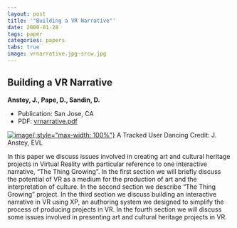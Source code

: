 ```yaml
---
layout: post
title: '"Building a VR Narrative"'
date: 2000-01-28
tags: paper
categories: papers
tabs: true
image: vrnarrative.jpg-srcw.jpg
---
```


## Building a VR Narrative
**Anstey, J., Pape, D., Sandin, D.**
- Publication: San Jose, CA
- PDF: [vrnarrative.pdf](/documents/vrnarrative.pdf)


[![image](https://www.evl.uic.edu/output/originals/vrnarrative.jpg-srcw.jpg){:style="max-width: 100%"}](https://www.evl.uic.edu/output/originals/vrnarrative.jpg-srcw.jpg)
A Tracked User Dancing
Credit: J. Anstey, EVL

In this paper we discuss issues involved in creating art and cultural heritage projects in Virtual Reality with particular reference to one interactive narrative, &ldquo;The Thing Growing&rdquo;. In the first section we will briefly discuss the potential of VR as a medium for the production of art and the interpretation of culture. In the second section we describe &ldquo;The Thing Growing&rdquo; project. In the third section we discuss building an interactive narrative in VR using XP, an authoring system we designed to simplify the process of producing projects in VR. In the fourth section we will discuss some issues involved in presenting art and cultural heritage projects in VR.